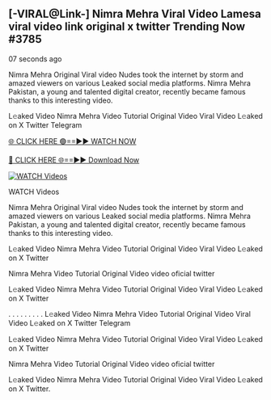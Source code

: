 ## [-VIRAL@Link-] Nimra Mehra Viral Video Lamesa viral video link original x twitter Trending Now #3785

07 seconds ago

Nimra Mehra Original Viral video Nudes took the internet by storm and amazed viewers on various Leaked social media platforms. Nimra Mehra Pakistan, a young and talented digital creator, recently became famous thanks to this interesting video.

L𝚎aked Video Nimra Mehra Video Tutorial Original Video Viral Video L𝚎aked on X Twitter Telegram

[🌐 CLICK HERE 🟢==►► WATCH NOW](https://viral-video-full-free.blogspot.com/)

[🔴 CLICK HERE 🌐==►► Download Now](https://viral-video-full-free.blogspot.com/)

[![WATCH Videos](https://i.imgur.com/dJHk4Zq.gif)](https://viral-video-full-free.blogspot.com/)

WATCH Videos

Nimra Mehra Original Viral video Nudes took the internet by storm and amazed viewers on various Leaked social media platforms. Nimra Mehra Pakistan, a young and talented digital creator, recently became famous thanks to this interesting video.

L𝚎aked Video Nimra Mehra Video Tutorial Original Video Viral Video L𝚎aked on X Twitter

Nimra Mehra Video Tutorial Original Video video oficial twitter

L𝚎aked Video Nimra Mehra Video Tutorial Original Video Viral Video L𝚎aked on X Twitter

. . . . . . . . . L𝚎aked Video Nimra Mehra Video Tutorial Original Video Viral Video L𝚎aked on X Twitter Telegram

L𝚎aked Video Nimra Mehra Video Tutorial Original Video Viral Video L𝚎aked on X Twitter

Nimra Mehra Video Tutorial Original Video video oficial twitter

L𝚎aked Video Nimra Mehra Video Tutorial Original Video Viral Video L𝚎aked on X Twitter.
